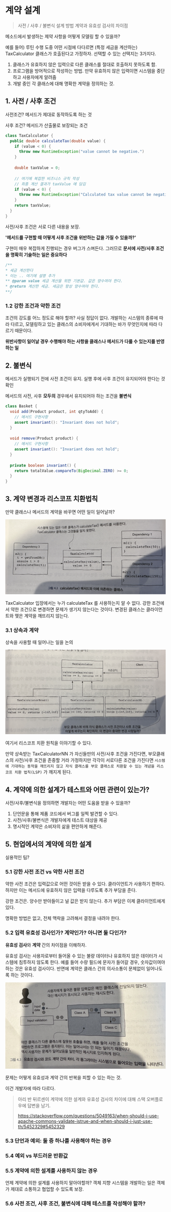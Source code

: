 # 계약 설계

> 사전 / 사후 / 불변식 설계 방법
> 계약과 유효성 검사의 차이점


메소드에서 발생하는 제약 사항을 어떻게 모델링 할 수 있을까?

예를 들어) 루틴 수행 도중 어떤 시점에 다다르면 (특정 세금을 계산하는) TaxCalculator 클래스가 호출된다고 가정하자. 선택할 수 있는 선택지는 3가지다.

1. 클래스가 유효하지 않은 입력으로 다른 클래스를 절대로 호출하지 못하도록 함. 
2. 프로그램을 방어적으로 작성하는 방법. 만약 유효하지 않은 입력이면 시스템을 중단하고 사용자에게 알려줌
3. 개발 중인 각 클래스에 대해 명확한 계약을 정의하는 것.


## 1. 사전 / 사후 조건

사전조건? 메서드가 제대로 동작하도록 하는 것

사후 조건? 메서드가 산출물로 보장되는 조건



```java
class TaxCalculator {
  public double calculateTax(double value) {
    if (value < 0) {
      throw new RuntimeException("value cannot be negative.")
    }
    
    double taxValue = 0;
    
    // 여기에 복잡한 비즈니스 규칙 작성
    // 최종 계산 결과가 taxValue 에 담김
    if (value < 0) {
      throw new RuntimeException("Calculated tax value cannot be negative.")
    }
    return taxValue;
  }
}
```

 사전/사후 조건은 서로 다른 내용을 보장. 



**'메서드를 구현할 때 어떻게 사후 조건을 위반하는 값을 가질 수 있을까?'**

구현이 매우 복잡하게 진행되는 경우 버그가 스며든다.  그러므로 **문서에 사전/사후 조건을 명확히 기술하는 일은 중요하다**



```java
/**
* 세금 계산한다
* 이는 .. 여기에 설명 추가
** @param value 세금 계산을 위한 기본값. 값은 양수여야 한다.
* @return 계산한 세금. 세금은 항상 양수여야 한다.            
**/
```



### 1.2 강한 조건과 약한 조건

조건의 강도를 어느 정도로 해야 할까? 사실 정답이 없다. 개발하는 시스템의 종류에 따라 다르고, 모델링하고 있는 클래스의 소비자에게서 기대하는 바가 무엇인지에 따라 다르기 때문이다. 

**위반사항이 일어날 경우 수행해야 하는 사항을 클래스나 메서드가 다룰 수 있는지를 반영하는 일**



## 2. 불변식

 메서드가 실행되기 전에 사전 조건이 유지. 실행 후에 사후 조건이 유지되어야 한다는 것 확인

메서드의 사전, 사후 **모두의** 경우에서 유지되어야 하는 조건을 **불변식**

```java
class Basket {
  void add(Product product, int qtyToAdd) {
    // 메서드 구현사항
    assert invariant(): "Invariant does not hold";
  }
  
  void remove(Product product) {
    // 메서드 구현사항
    assert invariant(): "Invariant does not hold";
  }
  
  private boolean invariant() {
    return totalValue.compareTo(BigDecimal.ZERO) >= 0;
  }
}
```



## 3. 계약 변경과 리스코프 치환법칙

만약 클래스나 메서드의 계약을 바꾸면 어떤 일이 일어날까?

<img src="https://raw.githubusercontent.com/LenKIM/images/master/2024-01-09/image-20240109135158248.png" alt="image-20240109135158248" style="zoom:50%;" />

 TaxCalculator 입장에서는 누가 calculateTax 를 사용하는지 알 수 없다. 강한 조건에서 약한 조건으로 변경하면 문제가 생기지 않는다는 것이다. 변경된 클래스는 클라이언트와 맺은 계약을 깨뜨리지 않는다.

### 3.1 상속과 계약

 상속을 사용할 때 일어나는 일을 논의

<img src="https://raw.githubusercontent.com/LenKIM/images/master/2024-01-09/image-20240109135214105.png" alt="image-20240109135214105" style="zoom:50%;" />

여기서 리스코프 치환 원칙을 이야기할 수 있다.

만약 상속받는 TaxCalculatorNN 가 자신들만의 사전/사후 조건을 가진다면, 부모클래스의 사전/사후 조건을 존중할 거라 가정하지만 각각이 서로다른 조건을 가진다면 `시스템에 기대하는 동작을 깨뜨리지 않고 자식 클래스를 부모 클래스로 치환할 수 있는 개념을 리스코프 치환 법칙(LSP)` 가 깨지게 된다.



## 4. 계약에 의한 설계가 테스트와 어떤 관련이 있는가?

사전/사후/불변식을 정의하면 개발자는 어떤 도움을 받을 수 있을까?

1. 단언문을 통해 제품 코드에서 버그를 일찍 발견할 수 있다.
2. 사전/사후/불변식은 개발자에게 테스트 대상을 제공
3. 명시적인 계약은 소비자의 삶을 편안하게 해준다.



## 5. 현업에서의 계약에 의한 설계

실용적인 팀?

### 5.1 강한 사전 조건 vs 약한 사전 조건

약한 사전 조건은 입력값으로 어떤 것이든 받을 수 있다. 클라이언트가 사용하기 편하다. 하지만 이는 메서드에 유효하지 않은 입력을 다루도록 추가 부담을 준다.

강한 조건은. 양수만 받아들이고 널 값은 받지 않는다. 추가 부담은 이제 클라이언트에게 있다. 

명확한 방법은 없고, 전체 맥락을 고려해서 결정을 내려야 한다. 

### 5.2 입력 유효성 검사인가? 계약인가? 아니면 둘 다인가?

**유효성 검사**와 **계약** 간의 차이점을 이해하자.

유효성 검사는 사용자로부터 들어올 수 있는 불량 데이터나 유효하지 않은 데이터가 시스템에 침투하지 않도록 한다. 예를 들어 수량 필드에 문자가 들어갈 경우, 숫자값이여야 하는 것은 유효성 검사이다. 반면에 계약은 클래스 간의 의사소통이 문제없이 일어나도록 하는 것이다. 

<img src="https://raw.githubusercontent.com/LenKIM/images/master/2024-01-09/image-20240109141509570.png" alt="image-20240109141509570" style="zoom:50%;" />

문제는 어떻게 유효성과 계약 간의 반복을 피할 수 있는 하는 것.

이건 개발자에 따라 다르다.

> 아리 반 뒤르센이 계약에 의한 설계와 유효성 검사의 차이에 대해 스택 오버플로우에 답변을 남기.
>
> https://stackoverflow.com/questions/5049163/when-should-i-use-apache-commons-validate-istrue-and-when-should-i-just-use-th/5452329#5452329



### 5.3 단언과 예외: 둘 중 하나를 사용해야 하는 경우

### 5.4 예외 vs 부드러운 반환값

### 5.5 계약에 의한 설계를 사용하지 않는 경우

언제 계약에 의한 설계를 사용하지 말아야할까? 객체 지향 시스템을 개발하는 일은 객체가 제대로 소통하고 협업할 수 있도록 보장.

### 5.6 사전 조건, 사후 조건, 불변식에 대해 테스트를 작성해야 할까?
